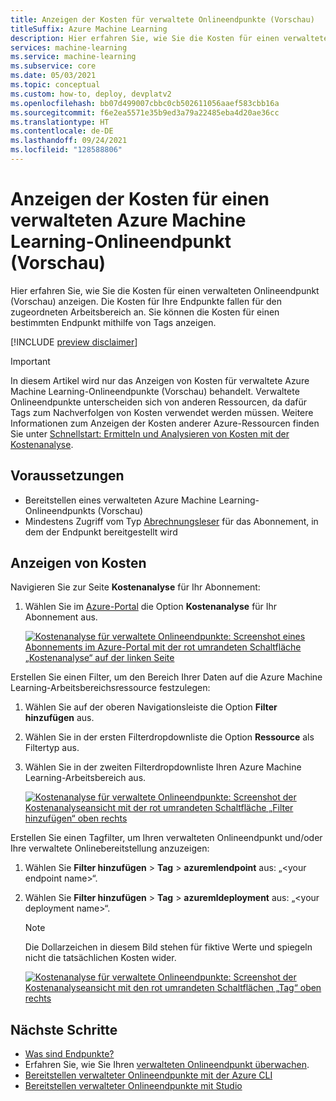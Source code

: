 ```yaml
---
title: Anzeigen der Kosten für verwaltete Onlineendpunkte (Vorschau)
titleSuffix: Azure Machine Learning
description: Hier erfahren Sie, wie Sie die Kosten für einen verwalteten Onlineendpunkt in Azure Machine Learning anzeigen.
services: machine-learning
ms.service: machine-learning
ms.subservice: core
ms.date: 05/03/2021
ms.topic: conceptual
ms.custom: how-to, deploy, devplatv2
ms.openlocfilehash: bb07d499007cbbc0cb502611056aaef583cbb16a
ms.sourcegitcommit: f6e2ea5571e35b9ed3a79a22485eba4d20ae36cc
ms.translationtype: HT
ms.contentlocale: de-DE
ms.lasthandoff: 09/24/2021
ms.locfileid: "128588806"
---
```

# <a name="view-costs-for-an-azure-machine-learning-managed-online-endpoint-preview"></a>Anzeigen der Kosten für einen verwalteten Azure Machine Learning-Onlineendpunkt (Vorschau)

Hier erfahren Sie, wie Sie die Kosten für einen verwalteten Onlineendpunkt (Vorschau) anzeigen. Die Kosten für Ihre Endpunkte fallen für den zugeordneten Arbeitsbereich an. Sie können die Kosten für einen bestimmten Endpunkt mithilfe von Tags anzeigen.

[!INCLUDE [preview disclaimer](../../includes/machine-learning-preview-generic-disclaimer.md)]

> [!IMPORTANT]
> In diesem Artikel wird nur das Anzeigen von Kosten für verwaltete Azure Machine Learning-Onlineendpunkte (Vorschau) behandelt. Verwaltete Onlineendpunkte unterscheiden sich von anderen Ressourcen, da dafür Tags zum Nachverfolgen von Kosten verwendet werden müssen. Weitere Informationen zum Anzeigen der Kosten anderer Azure-Ressourcen finden Sie unter [Schnellstart: Ermitteln und Analysieren von Kosten mit der Kostenanalyse](../cost-management-billing/costs/quick-acm-cost-analysis.md).

## <a name="prerequisites"></a>Voraussetzungen

- Bereitstellen eines verwalteten Azure Machine Learning-Onlineendpunkts (Vorschau)
- Mindestens Zugriff vom Typ [Abrechnungsleser](../role-based-access-control/role-assignments-portal.md) für das Abonnement, in dem der Endpunkt bereitgestellt wird

## <a name="view-costs"></a>Anzeigen von Kosten

Navigieren Sie zur Seite **Kostenanalyse** für Ihr Abonnement:

1. Wählen Sie im [Azure-Portal](https://portal.azure.com) die Option **Kostenanalyse** für Ihr Abonnement aus.

    [![Kostenanalyse für verwaltete Onlineendpunkte: Screenshot eines Abonnements im Azure-Portal mit der rot umrandeten Schaltfläche „Kostenanalyse“ auf der linken Seite](./media/how-to-view-online-endpoints-costs/online-endpoints-cost-analysis.png)](./media/how-to-view-online-endpoints-costs/online-endpoints-cost-analysis.png#lightbox)

Erstellen Sie einen Filter, um den Bereich Ihrer Daten auf die Azure Machine Learning-Arbeitsbereichsressource festzulegen:

1. Wählen Sie auf der oberen Navigationsleiste die Option **Filter hinzufügen** aus.

1. Wählen Sie in der ersten Filterdropdownliste die Option **Ressource** als Filtertyp aus.

1. Wählen Sie in der zweiten Filterdropdownliste Ihren Azure Machine Learning-Arbeitsbereich aus.

    [![Kostenanalyse für verwaltete Onlineendpunkte: Screenshot der Kostenanalyseansicht mit der rot umrandeten Schaltfläche „Filter hinzufügen“ oben rechts](./media/how-to-view-online-endpoints-costs/online-endpoints-cost-analysis-add-filter.png)](./media/how-to-view-online-endpoints-costs/online-endpoints-cost-analysis-add-filter.png#lightbox)

Erstellen Sie einen Tagfilter, um Ihren verwalteten Onlineendpunkt und/oder Ihre verwaltete Onlinebereitstellung anzuzeigen:
1. Wählen Sie **Filter hinzufügen** > **Tag** > **azuremlendpoint** aus: „\<your endpoint name>“. 
1. Wählen Sie **Filter hinzufügen** > **Tag** > **azuremldeployment** aus: „\<your deployment name>“.

    > [!NOTE]
    > Die Dollarzeichen in diesem Bild stehen für fiktive Werte und spiegeln nicht die tatsächlichen Kosten wider.

    [![Kostenanalyse für verwaltete Onlineendpunkte: Screenshot der Kostenanalyseansicht mit den rot umrandeten Schaltflächen „Tag“ oben rechts](./media/how-to-view-online-endpoints-costs/online-endpoints-cost-analysis-select-endpoint-deployment.png)](./media/how-to-view-online-endpoints-costs/online-endpoints-cost-analysis-select-endpoint-deployment.png#lightbox)

## <a name="next-steps"></a>Nächste Schritte
- [Was sind Endpunkte?](concept-endpoints.md)
- Erfahren Sie, wie Sie Ihren [verwalteten Onlineendpunkt überwachen](./how-to-monitor-online-endpoints.md).
- [Bereitstellen verwalteter Onlineendpunkte mit der Azure CLI](how-to-deploy-managed-online-endpoints.md)
- [Bereitstellen verwalteter Onlineendpunkte mit Studio](how-to-use-managed-online-endpoint-studio.md)